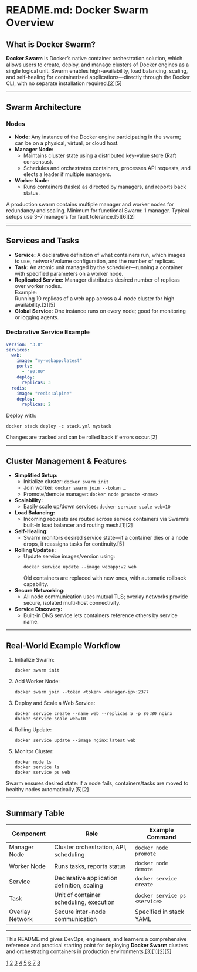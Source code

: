 # README.md: Docker Swarm Overview

## What is Docker Swarm?

**Docker Swarm** is Docker’s native container orchestration solution, which allows users to create, deploy, and manage clusters of Docker engines as a single logical unit. Swarm enables high-availability, load balancing, scaling, and self-healing for containerized applications—directly through the Docker CLI, with no separate installation required.[2][5]

***

## Swarm Architecture

### Nodes
- **Node:** Any instance of the Docker engine participating in the swarm; can be on a physical, virtual, or cloud host.
- **Manager Node:**  
  - Maintains cluster state using a distributed key-value store (Raft consensus).
  - Schedules and orchestrates containers, processes API requests, and elects a leader if multiple managers.
- **Worker Node:**  
  - Runs containers (tasks) as directed by managers, and reports back status.

A production swarm contains multiple manager and worker nodes for redundancy and scaling. Minimum for functional Swarm: 1 manager. Typical setups use 3–7 managers for fault tolerance.[5][6][2]

***

## Services and Tasks

- **Service:** A declarative definition of what containers run, which images to use, network/volume configuration, and the number of replicas.
- **Task:** An atomic unit managed by the scheduler—running a container with specified parameters on a worker node.
- **Replicated Service:** Manager distributes desired number of replicas over worker nodes.  
  Example:  
  Running 10 replicas of a web app across a 4-node cluster for high availability.[2][5]
- **Global Service:** One instance runs on every node; good for monitoring or logging agents.

### Declarative Service Example

```yaml
version: "3.8"
services:
  web:
    image: "my-webapp:latest"
    ports:
      - "80:80"
    deploy:
      replicas: 3
  redis:
    image: "redis:alpine"
    deploy:
      replicas: 2
```
Deploy with:
```
docker stack deploy -c stack.yml mystack
```
Changes are tracked and can be rolled back if errors occur.[2]

***

## Cluster Management & Features

- **Simplified Setup:**  
  - Initialize cluster: `docker swarm init`  
  - Join worker: `docker swarm join --token …`  
  - Promote/demote manager: `docker node promote <name>`
- **Scalability:**  
  - Easily scale up/down services: `docker service scale web=10`
- **Load Balancing:**  
  - Incoming requests are routed across service containers via Swarm’s built-in load balancer and routing mesh.[1][2]
- **Self-Healing:**  
  - Swarm monitors desired service state—if a container dies or a node drops, it reassigns tasks for continuity.[5]
- **Rolling Updates:**  
  - Update service images/version using:  
    ```
    docker service update --image webapp:v2 web
    ```
    Old containers are replaced with new ones, with automatic rollback capability.
- **Secure Networking:**  
  - All node communication uses mutual TLS; overlay networks provide secure, isolated multi-host connectivity.
- **Service Discovery:**  
  - Built-in DNS service lets containers reference others by service name.

***

## Real-World Example Workflow

1. Initialize Swarm:
    ```
    docker swarm init
    ```
2. Add Worker Node:
    ```
    docker swarm join --token <token> <manager-ip>:2377
    ```
3. Deploy and Scale a Web Service:
    ```
    docker service create --name web --replicas 5 -p 80:80 nginx
    docker service scale web=10
    ```
4. Rolling Update:
    ```
    docker service update --image nginx:latest web
    ```
5. Monitor Cluster:
    ```
    docker node ls
    docker service ls
    docker service ps web
    ```
Swarm ensures desired state: if a node fails, containers/tasks are moved to healthy nodes automatically.[5][2]

***

## Summary Table

| Component       | Role                                                   | Example Command                |
|-----------------|--------------------------------------------------------|-------------------------------|
| Manager Node    | Cluster orchestration, API, scheduling                 | `docker node promote`          |
| Worker Node     | Runs tasks, reports status                             | `docker node demote`           |
| Service         | Declarative application definition, scaling            | `docker service create`        |
| Task            | Unit of container scheduling, execution                | `docker service ps <service>`  |
| Overlay Network | Secure inter-node communication                        | Specified in stack YAML        |

***

This README.md gives DevOps, engineers, and learners a comprehensive reference and practical starting point for deploying **Docker Swarm** clusters and orchestrating containers in production environments.[3][1][2][5]

[1](https://www.geeksforgeeks.org/devops/introduction-to-docker-swarm-mode/)
[2](https://notes.kodekloud.com/docs/Docker-Certified-Associate-Exam-Course/Docker-Swarm/Swarm-Architecture)
[3](https://k21academy.com/docker-kubernetes/docker-swarm/)
[4](https://www.almabetter.com/bytes/tutorials/docker/docker-architecture)
[5](https://docs.docker.com/engine/swarm/key-concepts/)
[6](https://dccn-docker-swarm.readthedocs.io/en/latest/tutorial/swarm.html)
[7](https://www.c-sharpcorner.com/article/docker-swarm-architecture/)
[8](https://docs.docker.com/engine/swarm/swarm-tutorial/)
